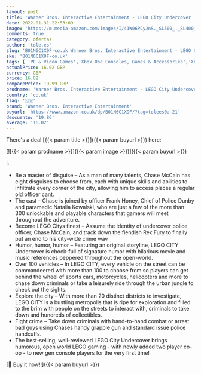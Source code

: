 ```yaml
---
layout: post
title: 'Warner Bros. Interactive Entertainment - LEGO City Undercover  Xbox One '
date: 2022-01-31 22:53:09
image: 'https://m.media-amazon.com/images/I/41W06PCyJnS._SL500_._SL400_.jpg'
comments: true
category: ofertas
author: 'tole.es'
slug: 'B01N6C1X9F-co.uk Warner Bros. Interactive Entertainment - LEGO City...'
sku: 'B01N6C1X9F-co.uk'
tags: [ 'PC & Video Games','Xbox One Consoles, Games & Accessories','Xbox One Games','lego','warner bros. interactive entertainment', ]
actualPrice: 16.02 GBP
currency: GBP
price: 16.02
comparePrice: 19.99 GBP
prodname: 'Warner Bros. Interactive Entertainment - LEGO City Undercover  Xbox One '
country: 'co.uk'
flag: '🇬🇧'
brand: 'Warner Bros. Interactive Entertainment'
buyurl: 'https://www.amazon.co.uk/dp/B01N6C1X9F/?tag=tolees0a-21'
descuento: '19.86'
average: '16.02'
---
```


There's a deal [{{< param title >}}]({{< param buyurl >}})  here:

[![{{< param prodname >}}]({{< param image >}})]({{< param buyurl >}})

ℹ️:

- Be a master of disguise – As a man of many talents, Chase McCain has eight disguises to choose from, each with unique skills and abilities to infiltrate every corner of the city, allowing him to access places a regular old officer cant.
- The cast – Chase is joined by officer Frank Honey, Chief of Police Dunby and paramedic Natalia Kowalski, who are just a few of the more than 300 unlockable and playable characters that gamers will meet throughout the adventure.
- Become LEGO Citys finest – Assume the identity of undercover police officer, Chase McCain, and track down the fiendish Rex Fury to finally put an end to his city-wide crime wav
- Humor, humor, humor – Featuring an original storyline, LEGO CITY Undercover is chock-full of signature humor with hilarious movie and music references peppered throughout the open-world.
- Over 100 vehicles – In LEGO CITY, every vehicle on the street can be commandeered with more than 100 to choose from so players can get behind the wheel of sports cars, motorcycles, helicopters and more to chase down criminals or take a leisurely ride through the urban jungle to check out the sights.
- Explore the city – With more than 20 distinct districts to investigate, LEGO CITY is a bustling metropolis that is ripe for exploration and filled to the brim with people on the streets to interact with, criminals to take down and hundreds of collectibles.
- Fight crime – Take down criminals with hand-to-hand combat or arrest bad guys using Chases handy grapple gun and standard issue police handcuffs.
- The best-selling, well-reviewed LEGO City Undercover brings humorous, open world LEGO gaming - with newly added two player co-op - to new gen console players for the very first time!

[🛒 Buy it now!!]({{< param buyurl >}})

